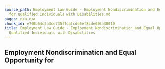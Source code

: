 ```yaml
---
source_path: Employment Law Guide - Employment Nondiscrimination and Equal Opportunity
  for Qualified Individuals with Disabilities.md
pages: n/a-n/a
chunk_id: e700b64c2a3ce735ffcafcde5ef8cde656a38010
title: Employment Law Guide - Employment Nondiscrimination and Equal Opportunity for
  Qualified Individuals with Disabilities
---
```

## Employment Nondiscrimination and Equal Opportunity for

